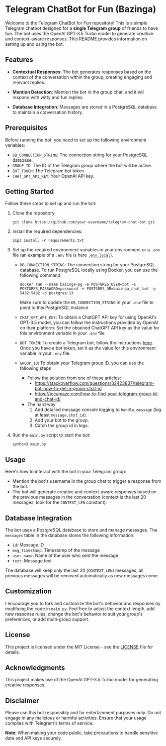 # Telegram ChatBot for Fun (Bazinga)

Welcome to the Telegram ChatBot for Fun repository! This is a simple Telegram chatbot designed for a **single Telegram group** of friends to have fun. The bot uses the OpenAI GPT-3.5 Turbo model to generate creative and context-aware responses. This README provides information on setting up and using the bot.

## Features

- **Contextual Responses**: The bot generates responses based on the context of the conversation within the group, creating engaging and relevant replies.

- **Mention Detection**: Mention the bot in the group chat, and it will respond with witty and fun replies.

- **Database Integration**: Messages are stored in a PostgreSQL database to maintain a conversation history.

## Prerequisites

Before running the bot, you need to set up the following environment variables:

- `DB_CONNECTION_STRING`: The connection string for your PostgreSQL database.
- `GROUP_ID`: The ID of the Telegram group where the bot will be active.
- `BOT_TOKEN`: The Telegram bot token.
- `CHAT_GPT_API_KEY`: Your OpenAI API key.

## Getting Started

Follow these steps to set up and run the bot:

1. Clone the repository:

   ```shell
   git clone https://github.com/your-username/telegram-chat-bot.git
   ```

2. Install the required dependencies:

   ```shell
   pip3 install -r requirements.txt
   ```

3. Set up the required environment variables in your environment or a `.env` file (an example of a `.env` file is here [`.env.local`](.env.local)).
   - `DB_CONNECTION_STRING`: The connection string for your PostgreSQL database. To run PostgreSQL locally using Docker, you can use the following command:

     ```shell
     docker run --name bazinga-pg -e POSTGRES_USER=bot -e POSTGRES_PASSWORD=password -e POSTGRES_DB=bazinga_chat_bot -p 5432:5432 -d postgres:13
     ```

     Make sure to update the `DB_CONNECTION_STRING` in your `.env` file to point to this PostgreSQL instance

   - `CHAT_GPT_API_KEY`: To obtain a ChatGPT API key for using OpenAI's GPT-3.5 model, you can follow the instructions provided by OpenAI on their platform. Set the obtained ChatGPT API key as the value for this environment variable in your `.env` file.

   - `BOT_TOKEN`: To create a Telegram bot, follow the instructions [here](https://core.telegram.org/bots#botfather). Once you have a bot token, set it as the value for this environment variable in your `.env` file.

   - `GROUP_ID`: To obtain your Telegram group ID, you can use the following steps
      * Follow the solution from one of these articles:
         - https://stackoverflow.com/questions/32423837/telegram-bot-how-to-get-a-group-chat-id
         - https://tecamaze.com/how-to-find-your-telegram-group-id-and-chat-id/  
      * The hard way
         1. Add detailed message console logging to `handle_message` (log at least `message.chat_id`).
         2. Add your bot to the group.
         3. Catch the group id in logs.

5. Run the `main.py` script to start the bot:

   ```shell
   python3 main.py
   ```

## Usage

Here's how to interact with the bot in your Telegram group:

- Mention the bot's username in the group chat to trigger a response from the bot.
- The bot will generate creative and context-aware responses based on the previous messages in the conversation (context is the last 20 messages, look for the `CONTEXT_LEN` constant).

## Database Integration

The bot uses a PostgreSQL database to store and manage messages. The `messages` table in the database stores the following information:

- `id`: Message ID
- `msg_timestamp`: Timestamp of the message
- `user_name`: Name of the user who sent the message
- `text`: Message text

The database will keep only the last 20 (`CONTEXT_LEN`) messages, all previous messages will be removed automatically as new messages come.

## Customization

I encourage you to fork and customize the bot's behavior and responses by modifying the code in `main.py`. Feel free to adjust the context length, add new response rules, change the bot's behavior to suit your group's preferences, or add multi-group support.

## License

This project is licensed under the MIT License - see the [LICENSE](LICENSE) file for details.

## Acknowledgments

This project makes use of the OpenAI GPT-3.5 Turbo model for generating creative responses.

## Disclaimer

Please use this bot responsibly and for entertainment purposes only. Do not engage in any malicious or harmful activities. Ensure that your usage complies with Telegram's terms of service.

**Note**: When making your code public, take precautions to handle sensitive data and API keys securely.
